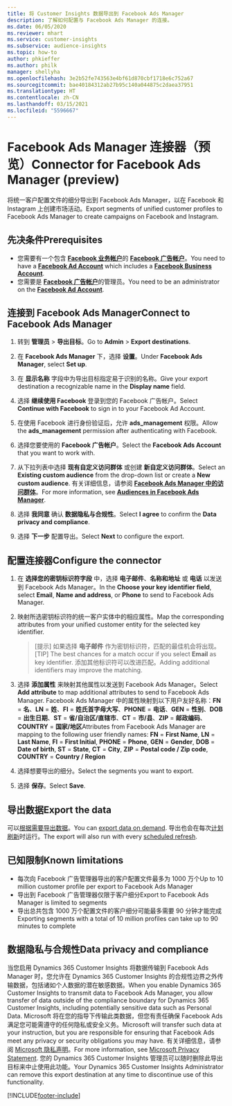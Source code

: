 ```yaml
---
title: 将 Customer Insights 数据导出到 Facebook Ads Manager
description: 了解如何配置与 Facebook Ads Manager 的连接。
ms.date: 06/05/2020
ms.reviewer: mhart
ms.service: customer-insights
ms.subservice: audience-insights
ms.topic: how-to
author: phkieffer
ms.author: philk
manager: shellyha
ms.openlocfilehash: 3e2b52fe743563e4bf61d870cbf1718e6c752a67
ms.sourcegitcommit: bae40184312ab27b95c140a044875c2daea37951
ms.translationtype: HT
ms.contentlocale: zh-CN
ms.lasthandoff: 03/15/2021
ms.locfileid: "5596667"
---
```

# <a name="connector-for-facebook-ads-manager-preview"></a><span data-ttu-id="0d3f6-103">Facebook Ads Manager 连接器（预览）</span><span class="sxs-lookup"><span data-stu-id="0d3f6-103">Connector for Facebook Ads Manager (preview)</span></span>

<span data-ttu-id="0d3f6-104">将统一客户配置文件的细分导出到 Facebook Ads Manager，以在 Facebook 和 Instagram 上创建市场活动。</span><span class="sxs-lookup"><span data-stu-id="0d3f6-104">Export segments of unified customer profiles to Facebook Ads Manager to create campaigns on Facebook and Instagram.</span></span>

## <a name="prerequisites"></a><span data-ttu-id="0d3f6-105">先决条件</span><span class="sxs-lookup"><span data-stu-id="0d3f6-105">Prerequisites</span></span>

- <span data-ttu-id="0d3f6-106">您需要有一个包含 [**Facebook 业务帐户**](https://business.facebook.com/)的 [**Facebook 广告帐户**](https://www.facebook.com/business/learn/lessons/step-by-step-ads-manager-account)。</span><span class="sxs-lookup"><span data-stu-id="0d3f6-106">You need to have a [**Facebook Ad Account**](https://www.facebook.com/business/learn/lessons/step-by-step-ads-manager-account) which includes a [**Facebook Business Account**](https://business.facebook.com/).</span></span>
- <span data-ttu-id="0d3f6-107">您需要是 [**Facebook 广告帐户**](https://www.facebook.com/business/learn/lessons/step-by-step-ads-manager-account)的管理员。</span><span class="sxs-lookup"><span data-stu-id="0d3f6-107">You need to be an administrator on the [**Facebook Ad Account**](https://www.facebook.com/business/learn/lessons/step-by-step-ads-manager-account).</span></span>

## <a name="connect-to-facebook-ads-manager"></a><span data-ttu-id="0d3f6-108">连接到 Facebook Ads Manager</span><span class="sxs-lookup"><span data-stu-id="0d3f6-108">Connect to Facebook Ads Manager</span></span>

1. <span data-ttu-id="0d3f6-109">转到 **管理员** > **导出目标**。</span><span class="sxs-lookup"><span data-stu-id="0d3f6-109">Go to **Admin** > **Export destinations**.</span></span>

1. <span data-ttu-id="0d3f6-110">在 **Facebook Ads Manager** 下，选择 **设置**。</span><span class="sxs-lookup"><span data-stu-id="0d3f6-110">Under **Facebook Ads Manager**, select **Set up**.</span></span>

1. <span data-ttu-id="0d3f6-111">在 **显示名称** 字段中为导出目标指定易于识别的名称。</span><span class="sxs-lookup"><span data-stu-id="0d3f6-111">Give your export destination a recognizable name in the **Display name** field.</span></span>

1. <span data-ttu-id="0d3f6-112">选择 **继续使用 Facebook** 登录到您的 Facebook 广告帐户。</span><span class="sxs-lookup"><span data-stu-id="0d3f6-112">Select **Continue with Facebook** to sign in to your Facebook Ad Account.</span></span>

1. <span data-ttu-id="0d3f6-113">在使用 Facebook 进行身份验证后，允许 **ads_management** 权限。</span><span class="sxs-lookup"><span data-stu-id="0d3f6-113">Allow the **ads_management** permission after authenticating with Facebook.</span></span>

1. <span data-ttu-id="0d3f6-114">选择您要使用的 **Facebook 广告帐户**。</span><span class="sxs-lookup"><span data-stu-id="0d3f6-114">Select the **Facebook Ads Account** that you want to work with.</span></span>

1. <span data-ttu-id="0d3f6-115">从下拉列表中选择 **现有自定义访问群体** 或创建 **新自定义访问群体**。</span><span class="sxs-lookup"><span data-stu-id="0d3f6-115">Select an **Existing custom audience** from the drop-down list or create a **New custom audience**.</span></span> <span data-ttu-id="0d3f6-116">有关详细信息，请参阅 [**Facebook Ads Manager 中的访问群体**](https://www.facebook.com/business/help/744354708981227?id=2469097953376494)。</span><span class="sxs-lookup"><span data-stu-id="0d3f6-116">For more information, see [**Audiences in Facebook Ads Manager**](https://www.facebook.com/business/help/744354708981227?id=2469097953376494).</span></span>

1. <span data-ttu-id="0d3f6-117">选择 **我同意** 确认 **数据隐私与合规性**。</span><span class="sxs-lookup"><span data-stu-id="0d3f6-117">Select **I agree** to confirm the **Data privacy and compliance**.</span></span>

1. <span data-ttu-id="0d3f6-118">选择 **下一步** 配置导出。</span><span class="sxs-lookup"><span data-stu-id="0d3f6-118">Select **Next** to configure the export.</span></span>

## <a name="configure-the-connector"></a><span data-ttu-id="0d3f6-119">配置连接器</span><span class="sxs-lookup"><span data-stu-id="0d3f6-119">Configure the connector</span></span>

1. <span data-ttu-id="0d3f6-120">在 **选择您的密钥标识符字段** 中，选择 **电子邮件**、**名称和地址** 或 **电话** 以发送到 Facebook Ads Manager。</span><span class="sxs-lookup"><span data-stu-id="0d3f6-120">In the **Choose your key identifier field**, select **Email**, **Name and address**, or **Phone** to send to Facebook Ads Manager.</span></span>

1. <span data-ttu-id="0d3f6-121">映射所选密钥标识符的统一客户实体中的相应属性。</span><span class="sxs-lookup"><span data-stu-id="0d3f6-121">Map the corresponding attributes from your unified customer entity for the selected key identifier.</span></span>
   > <span data-ttu-id="0d3f6-122">[提示] 如果选择 **电子邮件** 作为密钥标识符，匹配的最佳机会将出现。</span><span class="sxs-lookup"><span data-stu-id="0d3f6-122">[TIP] The best chances for a match occur if you select **Email** as key identifier.</span></span> <span data-ttu-id="0d3f6-123">添加其他标识符可以改进匹配。</span><span class="sxs-lookup"><span data-stu-id="0d3f6-123">Adding additional identifiers may improve the matching.</span></span>

1. <span data-ttu-id="0d3f6-124">选择 **添加属性** 来映射其他属性以发送到 Facebook Ads Manager。</span><span class="sxs-lookup"><span data-stu-id="0d3f6-124">Select **Add attribute** to map additional attributes to send to Facebook Ads Manager.</span></span> <span data-ttu-id="0d3f6-125">Facebook Ads Manager 中的属性映射到以下用户友好名称：**FN** = **名**、**LN** = **姓**、**FI** = **姓氏首字母大写**、**PHONE** = **电话**、**GEN** = **性别**、**DOB** = **出生日期**、**ST** = **省/自治区/直辖市**、**CT** = **市/县**、**ZIP** = **邮政编码**、**COUNTRY** = **国家/地区**</span><span class="sxs-lookup"><span data-stu-id="0d3f6-125">Attributes from Facebook Ads Manager are mapping to the following user friendly names: **FN** = **First Name**, **LN** = **Last Name**, **FI** = **First Initial**, **PHONE** = **Phone**, **GEN** = **Gender**, **DOB** = **Date of birth**, **ST** = **State**, **CT** = **City**, **ZIP** = **Postal code / Zip code**, **COUNTRY** = **Country / Region**</span></span>

1. <span data-ttu-id="0d3f6-126">选择想要导出的细分。</span><span class="sxs-lookup"><span data-stu-id="0d3f6-126">Select the segments you want to export.</span></span>

1. <span data-ttu-id="0d3f6-127">选择 **保存**。</span><span class="sxs-lookup"><span data-stu-id="0d3f6-127">Select **Save**.</span></span>

## <a name="export-the-data"></a><span data-ttu-id="0d3f6-128">导出数据</span><span class="sxs-lookup"><span data-stu-id="0d3f6-128">Export the data</span></span>

<span data-ttu-id="0d3f6-129">可以[根据需要导出数据](export-destinations.md)。</span><span class="sxs-lookup"><span data-stu-id="0d3f6-129">You can [export data on demand](export-destinations.md).</span></span> <span data-ttu-id="0d3f6-130">导出也会在每次[计划刷新](system.md#schedule-tab)时运行。</span><span class="sxs-lookup"><span data-stu-id="0d3f6-130">The export will also run with every [scheduled refresh](system.md#schedule-tab).</span></span>

## <a name="known-limitations"></a><span data-ttu-id="0d3f6-131">已知限制</span><span class="sxs-lookup"><span data-stu-id="0d3f6-131">Known limitations</span></span>

- <span data-ttu-id="0d3f6-132">每次向 Facebook 广告管理器导出的客户配置文件最多为 1000 万个</span><span class="sxs-lookup"><span data-stu-id="0d3f6-132">Up to 10 million customer profile per export to Facebook Ads Manager</span></span> 
- <span data-ttu-id="0d3f6-133">导出到 Facebook 广告管理器仅限于客户细分</span><span class="sxs-lookup"><span data-stu-id="0d3f6-133">Export to Facebook Ads Manager is limited to segments</span></span>
- <span data-ttu-id="0d3f6-134">导出总共包含 1000 万个配置文件的客户细分可能最多需要 90 分钟才能完成</span><span class="sxs-lookup"><span data-stu-id="0d3f6-134">Exporting segments with a total of 10 million profiles can take up to 90 minutes to complete</span></span>

## <a name="data-privacy-and-compliance"></a><span data-ttu-id="0d3f6-135">数据隐私与合规性</span><span class="sxs-lookup"><span data-stu-id="0d3f6-135">Data privacy and compliance</span></span>

<span data-ttu-id="0d3f6-136">当您启用 Dynamics 365 Customer Insights 将数据传输到 Facebook Ads Manager 时，您允许在 Dynamics 365 Customer Insights 的合规性边界之外传输数据，包括诸如个人数据的潜在敏感数据。</span><span class="sxs-lookup"><span data-stu-id="0d3f6-136">When you enable Dynamics 365 Customer Insights to transmit data to Facebook Ads Manager, you allow transfer of data outside of the compliance boundary for Dynamics 365 Customer Insights, including potentially sensitive data such as Personal Data.</span></span> <span data-ttu-id="0d3f6-137">Microsoft 将在您的指导下传输此类数据，但您有责任确保 Facebook Ads 满足您可能需遵守的任何隐私或安全义务。</span><span class="sxs-lookup"><span data-stu-id="0d3f6-137">Microsoft will transfer such data at your instruction, but you are responsible for ensuring that Facebook Ads meet any privacy or security obligations you may have.</span></span> <span data-ttu-id="0d3f6-138">有关详细信息，请参阅 [Microsoft 隐私声明](https://go.microsoft.com/fwlink/?linkid=396732)。</span><span class="sxs-lookup"><span data-stu-id="0d3f6-138">For more information, see [Microsoft Privacy Statement](https://go.microsoft.com/fwlink/?linkid=396732).</span></span>
<span data-ttu-id="0d3f6-139">您的 Dynamics 365 Customer Insights 管理员可以随时删除此导出目标来中止使用此功能。</span><span class="sxs-lookup"><span data-stu-id="0d3f6-139">Your Dynamics 365 Customer Insights Administrator can remove this export destination at any time to discontinue use of this functionality.</span></span>


[!INCLUDE[footer-include](../includes/footer-banner.md)]
